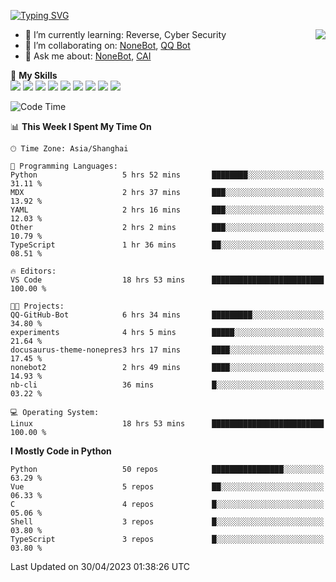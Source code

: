 [![Typing SVG](https://readme-typing-svg.herokuapp.com?size=25&duration=2500&color=8C43EA&vCenter=true&width=200&height=40&lines=Hi+there+%F0%9F%91%8B%F0%9F%8F%BB;I'm+yanyongyu)](https://git.io/typing-svg)

<a href="#">
  <img align="right" src="https://github-readme-stats.vercel.app/api?username=yanyongyu&count_private=true&show_icons=true&bg_color=15,f2f7fd,E0EAFC" />
</a>

- 🌱 I’m currently learning: Reverse, Cyber Security
- 👯 I’m collaborating on: [NoneBot](https://github.com/nonebot), [QQ Bot](https://github.com/Mrs4s/go-cqhttp)
- 💬 Ask me about: [NoneBot](https://github.com/nonebot), [CAI](https://github.com/cscs181/CAI)

🌟 **My Skills**  
![](https://img.shields.io/badge/-Python-3e74a2?style=flat-square&logo=Python&logoColor=fff)
![](https://img.shields.io/badge/-Node.js-339933?style=flat-square&logo=Node.js&logoColor=fff)
![](https://img.shields.io/badge/-Vue-4fc08d?style=flat-square&logo=Vue.js&logoColor=fff)
![](https://img.shields.io/badge/-React-2d98ce?style=flat-square&logo=React&logoColor=fff)
![](https://img.shields.io/badge/-Docker-2496ED?style=flat-square&logo=Docker&logoColor=fff)
![](https://img.shields.io/badge/-Linux-000000?style=flat-square&logo=Linux&logoColor=fff)
![](https://img.shields.io/badge/-MySQL-4479A1?style=flat-square&logo=MySQL&logoColor=fff)
![](https://img.shields.io/badge/-Redis-DC382D?style=flat-square&logo=Redis&logoColor=fff)
![](https://img.shields.io/badge/-MongoDB-47A248?style=flat-square&logo=MongoDB&logoColor=fff)

<!--START_SECTION:waka-->
![Code Time](http://img.shields.io/badge/Code%20Time-3%2C973%20hrs%2055%20mins-blue)

📊 **This Week I Spent My Time On** 

```text
🕑︎ Time Zone: Asia/Shanghai

💬 Programming Languages: 
Python                   5 hrs 52 mins       ████████░░░░░░░░░░░░░░░░░   31.11 % 
MDX                      2 hrs 37 mins       ███░░░░░░░░░░░░░░░░░░░░░░   13.92 % 
YAML                     2 hrs 16 mins       ███░░░░░░░░░░░░░░░░░░░░░░   12.03 % 
Other                    2 hrs 2 mins        ███░░░░░░░░░░░░░░░░░░░░░░   10.79 % 
TypeScript               1 hr 36 mins        ██░░░░░░░░░░░░░░░░░░░░░░░   08.51 % 

🔥 Editors: 
VS Code                  18 hrs 53 mins      █████████████████████████   100.00 % 

🐱‍💻 Projects: 
QQ-GitHub-Bot            6 hrs 34 mins       █████████░░░░░░░░░░░░░░░░   34.80 % 
experiments              4 hrs 5 mins        █████░░░░░░░░░░░░░░░░░░░░   21.64 % 
docusaurus-theme-nonepres3 hrs 17 mins       ████░░░░░░░░░░░░░░░░░░░░░   17.45 % 
nonebot2                 2 hrs 49 mins       ████░░░░░░░░░░░░░░░░░░░░░   14.93 % 
nb-cli                   36 mins             █░░░░░░░░░░░░░░░░░░░░░░░░   03.22 % 

💻 Operating System: 
Linux                    18 hrs 53 mins      █████████████████████████   100.00 % 
```

**I Mostly Code in Python** 

```text
Python                   50 repos            ████████████████░░░░░░░░░   63.29 % 
Vue                      5 repos             ██░░░░░░░░░░░░░░░░░░░░░░░   06.33 % 
C                        4 repos             █░░░░░░░░░░░░░░░░░░░░░░░░   05.06 % 
Shell                    3 repos             █░░░░░░░░░░░░░░░░░░░░░░░░   03.80 % 
TypeScript               3 repos             █░░░░░░░░░░░░░░░░░░░░░░░░   03.80 % 
```




 Last Updated on 30/04/2023 01:38:26 UTC
<!--END_SECTION:waka-->
